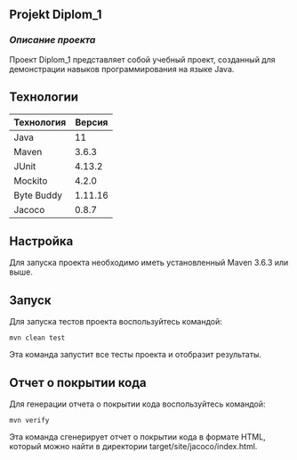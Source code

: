 ## **Projekt Diplom_1**

### _Описание проекта_

Проект Diplom_1 представляет собой учебный проект, созданный для демонстрации навыков программирования на языке Java.

## **Технологии**

Технология  |	Версия
------------|-----------
Java        |    11
Maven	    |    3.6.3
JUnit	    |    4.13.2
Mockito     |	4.2.0
Byte Buddy  |	1.11.16
Jacoco	    |    0.8.7

## **Настройка**

Для запуска проекта необходимо иметь установленный Maven 3.6.3 или выше.

## **Запуск**
Для запуска тестов проекта воспользуйтесь командой:

`mvn clean test`

Эта команда запустит все тесты проекта и отобразит результаты.

## **Отчет о покрытии кода**
Для генерации отчета о покрытии кода воспользуйтесь командой:

`mvn verify`

Эта команда сгенерирует отчет о покрытии кода в формате HTML, который можно найти в директории target/site/jacoco/index.html.
